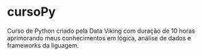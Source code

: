 # cursoPy
Curso de Python criado pela Data Viking com duração de 10 horas aprimorando meus conhecimentos em lógica, análise de dados e frameworks da liguagem.
